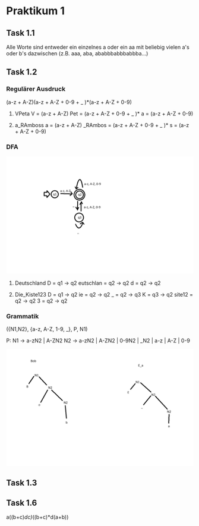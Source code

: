 # Praktikum 1

## Task 1.1

Alle Worte sind entweder ein einzelnes a oder ein aa mit beliebig vielen a's oder b's dazwischen (z.B. aaa, aba, 
ababbbabbbabbba...)

## Task 1.2

### Regulärer Ausdruck

(a-z + A-Z)(a-z + A-Z + 0-9 + _ )*(a-z + A-Z + 0-9)

1. VPeta
V = (a-z + A-Z)
Pet = (a-z + A-Z + 0-9 + _ )*
a = (a-z + A-Z + 0-9)

2. a_RAmboss
a = (a-z + A-Z)
_RAmbos = (a-z + A-Z + 0-9 + _ )*
s = (a-z + A-Z + 0-9)

### DFA

![image](DFA.png "e")

1. Deutschland
D = q1 -> q2
eutschlan = q2 -> q2
d = q2 -> q2

2. Die_Kiste123
D = q1 -> q2
ie = q2 -> q2
_ = q2 -> q3
K = q3 -> q2
site12 = q2 -> q2
3 = q2 -> q2

### Grammatik

({N1,N2}, {a-z, A-Z, 1-9, _}, P, N1)

P:
N1 -> a-zN2 | A-ZN2
N2 -> a-zN2 | A-ZN2 | 0-9N2 | _N2 | a-z | A-Z | 0-9

![image](Ableitungsbaum.png "Ableitungsbaum")

## Task 1.3

## Task 1.6
a((b+c)*dc)*((b+c)*d(a+b))